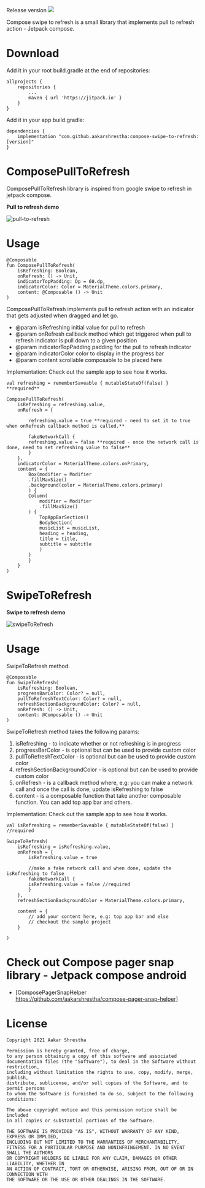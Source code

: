 Release version [![](https://jitpack.io/v/aakarshrestha/compose-swipe-to-refresh.svg)](https://jitpack.io/#aakarshrestha/compose-swipe-to-refresh)

Compose swipe to refresh is a small library that implements pull to refresh action - Jetpack compose.

# Download
Add it in your root build.gradle at the end of repositories:
```
allprojects {
	repositories {
		...
		maven { url 'https://jitpack.io' }
	}
}
```

Add it in your app build.gradle:
```
dependencies {
    implementation "com.github.aakarshrestha:compose-swipe-to-refresh:[version]"
}
```

# ComposePullToRefresh
ComposePullToRefresh library is inspired from google swipe to refresh in jetpack compose.

**Pull to refresh demo**

![pull-to-refresh](https://user-images.githubusercontent.com/15058925/115610246-96a3d900-a2b6-11eb-8de9-55ff3737209a.gif)

# Usage
```
@Composable
fun ComposePullToRefresh(
    isRefreshing: Boolean,
    onRefresh: () -> Unit,
    indicatorTopPadding: Dp = 60.dp,
    indicatorColor: Color = MaterialTheme.colors.primary,
    content: @Composable () -> Unit
)
```

ComposePullToRefresh implements pull to refresh action with an indicator that gets adjusted when dragged and let go.
* @param isRefreshing initial value for pull to refresh
* @param onRefresh callback method which get triggered when pull to refresh indicator is pull down to a given position
* @param indicatorTopPadding padding for the pull to refresh indicator
* @param indicatorColor color to display in the progress bar
* @param content scrollable composable to be placed here

Implementation:
Check out the sample app to see how it works.

```
val refreshing = rememberSaveable { mutableStateOf(false) } **required**

ComposePullToRefresh(
	isRefreshing = refreshing.value,
	onRefresh = {

	    refreshing.value = true **required - need to set it to true when onRefresh callback method is called.**

	    fakeNetworkCall {
		refreshing.value = false **required - once the network call is done, need to set refreshing value to false**
	    }
	},
	indicatorColor = MaterialTheme.colors.onPrimary,
	content = {
	    Box(modifier = Modifier
		.fillMaxSize()
		.background(color = MaterialTheme.colors.primary)
	    ) {
		Column(
		    modifier = Modifier
			.fillMaxSize()
		) {
		    TopAppBarSection()
		    BodySection(
			musicList = musicList,
			heading = heading,
			title = title,
			subtitle = subtitle
		    )
		}
	    }
	}
)
```



# SwipeToRefresh

**Swipe to refresh demo**

![swipeToRefresh](https://user-images.githubusercontent.com/15058925/114078473-fb9f0e00-9876-11eb-9e19-b51ddf2d86c3.gif)

# Usage

SwipeToRefresh method.
```
@Composable
fun SwipeToRefresh(
    isRefreshing: Boolean,
    progressBarColor: Color? = null,
    pullToRefreshTextColor: Color? = null,
    refreshSectionBackgroundColor: Color? = null,
    onRefresh: () -> Unit,
    content: @Composable () -> Unit
)

```
SwipeToRefresh method takes the following params:
1. isRefreshing - to indicate whether or not refreshing is in progress
2. progressBarColor - is optional but can be used to provide custom color
3. pullToRefreshTextColor - is optional but can be used to provide custom color
4. refreshSectionBackgroundColor - is optional but can be used to provide custom color
5. onRefresh - is a callback method where, e.g: you can make a network call and once the call is done, update isRefreshing to false
6. content - is a composable function that take another composable function. You can add top app bar and others. 


Implementation:
Check out the sample app to see how it works.
```
val isRefreshing = rememberSaveable { mutableStateOf(false) } //required

SwipeToRefresh(
	isRefreshing = isRefreshing.value,
	onRefresh = {
	    isRefreshing.value = true

	    //make a fake network call and when done, update the isRefreshing to false
	    fakeNetworkCall {
		isRefreshing.value = false //required
	    }
	},
	refreshSectionBackgroundColor = MaterialTheme.colors.primary,

	content = {
		// add your content here, e.g: top app bar and else
		// checkout the sample project
	}

)
```

# Check out Compose pager snap library - Jetpack compose android
- [ComposePagerSnapHelper https://github.com/aakarshrestha/compose-pager-snap-helper]

# License

```
Copyright 2021 Aakar Shrestha

Permission is hereby granted, free of charge, 
to any person obtaining a copy of this software and associated 
documentation files (the "Software"), to deal in the Software without restriction,
including without limitation the rights to use, copy, modify, merge, publish,
distribute, sublicense, and/or sell copies of the Software, and to permit persons
to whom the Software is furnished to do so, subject to the following conditions:

The above copyright notice and this permission notice shall be included 
in all copies or substantial portions of the Software.

THE SOFTWARE IS PROVIDED "AS IS", WITHOUT WARRANTY OF ANY KIND, EXPRESS OR IMPLIED, 
INCLUDING BUT NOT LIMITED TO THE WARRANTIES OF MERCHANTABILITY,
FITNESS FOR A PARTICULAR PURPOSE AND NONINFRINGEMENT. IN NO EVENT SHALL THE AUTHORS 
OR COPYRIGHT HOLDERS BE LIABLE FOR ANY CLAIM, DAMAGES OR OTHER LIABILITY, WHETHER IN 
AN ACTION OF CONTRACT, TORT OR OTHERWISE, ARISING FROM, OUT OF OR IN CONNECTION WITH 
THE SOFTWARE OR THE USE OR OTHER DEALINGS IN THE SOFTWARE.

```
